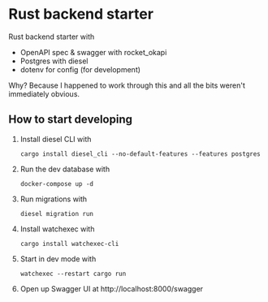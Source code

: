 # Rust backend starter

Rust backend starter with

- OpenAPI spec & swagger with rocket_okapi
- Postgres with diesel
- dotenv for config (for development)

Why? Because I happened to work through this and all the bits weren't immediately obvious.

## How to start developing

1. Install diesel CLI with

   ```shell
   cargo install diesel_cli --no-default-features --features postgres
   ```

2. Run the dev database with

   ```shell
   docker-compose up -d
   ```

3. Run migrations with

   ```shell
   diesel migration run
   ```

4. Install watchexec with

   ```shell
   cargo install watchexec-cli
   ```

5. Start in dev mode with

   ```shell
   watchexec --restart cargo run
   ```

6. Open up Swagger UI at http://localhost:8000/swagger
